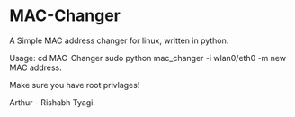 # MAC-Changer
A Simple MAC address changer for linux, written in python.

Usage:
  cd MAC-Changer
  sudo python mac_changer -i wlan0/eth0 -m new MAC address.

Make sure you have root privlages!

Arthur - Rishabh Tyagi.
